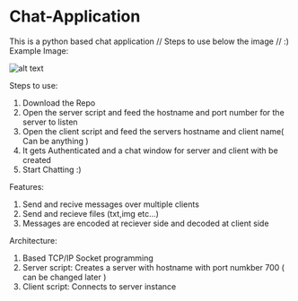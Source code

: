 # Chat-Application

This is a python based chat application
// Steps to use below the image // :)
Example Image:

![alt text](https://github.com/gowtham-star/Chat-Application/blob/master/COMBINED_CHAT__60.jpg?raw=true)

Steps to use:

1) Download the Repo
2) Open the server script and feed the hostname and port number for the server to listen
3) Open the client script and feed the servers hostname and client name( Can be anything )
4) It gets Authenticated and a chat window for server and client with be created 
5) Start Chatting :)

Features:

1) Send and recive messages over multiple clients
2) Send and recieve files (txt,img etc...)
3) Messages are encoded at reciever side and decoded at client side

Architecture:
  
1) Based TCP/IP Socket programming
2) Server script: Creates a server with hostname with port numkber 700 ( can be changed later )
2) Client script: Connects to server instance 

